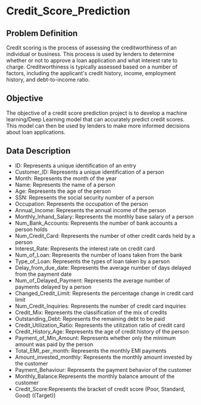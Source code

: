 # Credit_Score_Prediction
## Problem Definition
Credit scoring is the process of assessing the creditworthiness of an individual or business. This process is used by lenders to determine whether or not to approve a loan application and what interest rate to charge. Creditworthiness is typically assessed based on a number of factors, including the applicant's credit history, income, employment history, and debt-to-income ratio.

## Objective
The objective of a credit score prediction project is to develop a machine learning/Deep Learning model that can accurately predict credit scores. This model can then be used by lenders to make more informed decisions about loan applications.


## Data Description
- ID: Represents a unique identification of an entry
- Customer_ID: Represents a unique identification of a person
- Month: Represents the month of the year
- Name: Represents the name of a person
- Age: Represents the age of the person
- SSN: Represents the social security number of a person
- Occupation: Represents the occupation of the person
- Annual_Income: Represents the annual income of the person
- Monthly_Inhand_Salary: Represents the monthly base salary of a person
- Num_Bank_Accounts: Represents the number of bank accounts a person holds
- Num_Credit_Card: Represents the number of other credit cards held by a person
- Interest_Rate: Represents the interest rate on credit card
- Num_of_Loan: Represents the number of loans taken from the bank
- Type_of_Loan: Represents the types of loan taken by a person
- Delay_from_due_date: Represents the average number of days delayed from the payment date
- Num_of_Delayed_Payment: Represents the average number of payments delayed by a person
- Changed_Credit_Limit: Represents the percentage change in credit card limit
- Num_Credit_Inquiries: Represents the number of credit card inquiries
- Credit_Mix: Represents the classification of the mix of credits
- Outstanding_Debt: Represents the remaining debt to be paid
- Credit_Utilization_Ratio: Represents the utilization ratio of credit card
- Credit_History_Age: Represents the age of credit history of the person
- Payment_of_Min_Amount: Represents whether only the minimum amount was paid by the person
- Total_EMI_per_month: Represents the monthly EMI payments
- Amount_invested_monthly: Represents the monthly amount invested by the customer
- Payment_Behaviour: Represents the payment behavior of the customer
- Monthly_Balance:Represents the monthly balance amount of the customer
- Credit_Score:Represents the bracket of credit score (Poor, Standard, Good) ((Target))  

